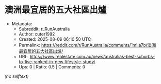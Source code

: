 # 澳洲最宜居的五大社區出爐

- Metadata:
  - Subreddit: r_RunAustralia
  - Author: cuter1982
  - Created: 2025-08-09 06:10:50 UTC
  - Permalink: https://reddit.com/r/RunAustralia/comments/1mlia7b/澳洲最宜居的五大社區出爐/
  - URL: https://www.realestate.com.au/news/australias-best-suburbs-to-live-ranked-in-new-lifestyle-study/
  - Ups: 0 | Ratio: 0.5 | Comments: 0

_(no selftext)_
